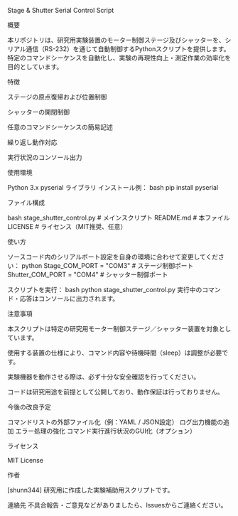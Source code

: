 Stage & Shutter Serial Control Script

概要

本リポジトリは、研究用実験装置のモーター制御ステージ及びシャッターを、シリアル通信（RS-232）を通じて自動制御するPythonスクリプトを提供します。
特定のコマンドシーケンスを自動化し、実験の再現性向上・測定作業の効率化を目的としています。

特徴

ステージの原点復帰および位置制御

シャッターの開閉制御

任意のコマンドシーケンスの簡易記述

繰り返し動作対応

実行状況のコンソール出力

使用環境

Python 3.x
pyserial ライブラリ
インストール例：
bash
pip install pyserial

ファイル構成

bash
stage_shutter_control.py    # メインスクリプト
README.md                   # 本ファイル
LICENSE                     # ライセンス（MIT推奨、任意）

使い方

ソースコード内のシリアルポート設定を自身の環境に合わせて変更してください：
python
Stage_COM_PORT = "COM3"     # ステージ制御ポート
Shutter_COM_PORT = "COM4"   # シャッター制御ポート

スクリプトを実行：
bash
python stage_shutter_control.py
実行中のコマンド・応答はコンソールに出力されます。

注意事項

本スクリプトは特定の研究用モーター制御ステージ／シャッター装置を対象としています。

使用する装置の仕様により、コマンド内容や待機時間（sleep）は調整が必要です。

実験機器を動作させる際は、必ず十分な安全確認を行ってください。

コードは研究用途を前提として公開しており、動作保証は行っておりません。

今後の改良予定

コマンドリストの外部ファイル化（例：YAML / JSON設定）
ログ出力機能の追加
エラー処理の強化
コマンド実行進行状況のGUI化（オプション）

ライセンス

MIT License

作者

[shunn344]
研究用に作成した実験補助用スクリプトです。

連絡先
不具合報告・ご意見などがありましたら、Issuesからご連絡ください。
